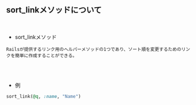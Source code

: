 ## sort_linkメソッドについて 
<br>

- sort_linkメソッド 
```
Railsが提供するリンク用のヘルパーメソッドの1つであり、ソート順を変更するためのリンクを簡単に作成することができる。
```
<br>
<br>

- 例  
```rb
sort_link(@q, :name, "Name")
```
<br>
<br>

